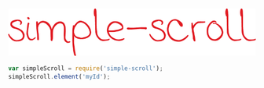 ![alt text](https://raw.githubusercontent.com/rognstadragnar/simple-scroll/master/logo.png)

```javascript
var simpleScroll = require('simple-scroll');
simpleScroll.element('myId');
```
